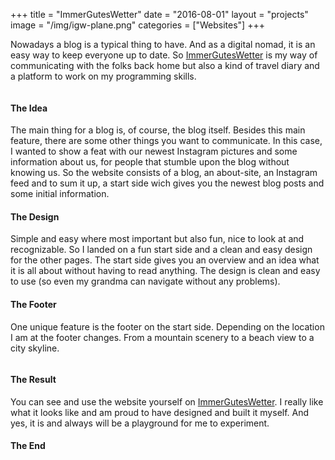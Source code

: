 +++
title = "ImmerGutesWetter"
date = "2016-08-01"
layout = "projects"
image = "/img/igw-plane.png"
categories = ["Websites"]
+++


Nowadays a blog is a typical thing to have. And as a digital nomad, it is an easy way to keep everyone up to date. So <a href="https://www.immerguteswetter.de" target="_blank">ImmerGutesWetter</a> is my way of communicating with the folks back home but also a kind of travel diary and a platform to work on my programming skills.

<div>
	<img src="/img/igw-plane.png" alt="">
</div>

<h4>The Idea</h4>

The main thing for a blog is, of course, the blog itself. Besides this main feature, there are some other things you want to communicate. In this case, I wanted to show a feat with our newest Instagram pictures and some information about us, for people that stumble upon the blog without knowing us.
So the website consists of a blog, an about-site, an Instagram feed and to sum it up, a start side wich gives you the newest blog posts and some initial information.

<!-- <div>
	<img src="/img/igw-header.png" alt="">
</div> -->


<h4>The Design</h4>

Simple and easy where most important but also fun, nice to look at and recognizable. So I landed on a fun start side and a clean and easy design for the other pages. 
The start side gives you an overview and an idea what it is all about without having to read anything. 
The design is clean and easy to use (so even my grandma can navigate without any problems).

<!-- <div class="igw-img-row">
	<img src="/img/igw-side-start.png" alt="">
	<img src="/img/igw-side-blog.png" alt="">
	<img src="/img/igw-side-post.png" alt="">
</div> -->


<h4>The Footer</h4>

One unique feature is the footer on the start side. Depending on the location I am at the footer changes. From a mountain scenery to a beach view to a city skyline. 

<div>
	<img src="/img/igw-footer-mountains.png" alt="">
</div>
<div>
	<img src="/img/igw-footer-beach.png" alt="">
</div>
<div>
	<img src="/img/igw-footer-city.png" alt="">
</div>




<h4>The Result</h4>

You can see and use the website yourself on <a href="www.immerguteswetter.de">ImmerGutesWetter</a>. I really like what it looks like and am proud to have designed and built it myself. And yes, it is and always will be a playground for me to experiment. 



<h4>The End</h4>